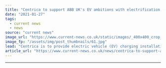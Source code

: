 ```yaml
---
title: "Centrica to support ABB UK's EV ambitions with electrification package"
date: "2021-01-27"
tags: 
  - current news
  - news
source: "current news"
image_url: "https://www.current-news.co.uk/static/images/_400x400_crop_center-center/British-gas-EV-installation-image-Centrica.jpg"
image_fp: "/assets/img/post_thumbnails/61.jpg"
lead: "​Centrica is to provide electric vehicle (EV) charging installations for ABB UK as the latter looks to electrify its fleet by 2025."
article_url: "https://www.current-news.co.uk/news/centrica-to-support-abb-uk-ev-ambitions-with-electrification-package?utm_source=rss-feeds&utm_medium=rss&utm_campaign=rss"
---
```


---
